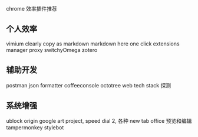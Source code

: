 chrome 效率插件推荐



## 个人效率
vimium
clearly
copy as markdown
markdown here
one click extensions manager
proxy switchyOmega
zotero


## 辅助开发
postman
json formatter
coffeeconsole
octotree
web tech stack 探测


## 系统增强
ublock origin
google art project, speed dial 2, 各种 new tab
office 预览和编辑
tampermonkey
stylebot